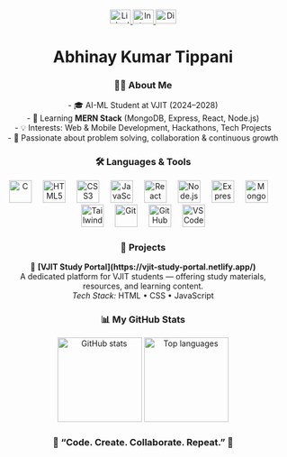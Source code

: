 ###

<div align="center">
  <a href="https://linkedin.com/in/abhinay-kumar-tippani" target="_blank">
    <img src="https://raw.githubusercontent.com/maurodesouza/profile-readme-generator/master/src/assets/icons/social/linkedin/default.svg" width="37" height="25" alt="LinkedIn" />
  </a>
  <a href="https://instagram.com/abhinaytippani" target="_blank">
    <img src="https://raw.githubusercontent.com/maurodesouza/profile-readme-generator/master/src/assets/icons/social/instagram/default.svg" width="37" height="25" alt="Instagram" />
  </a>
  <img src="https://raw.githubusercontent.com/maurodesouza/profile-readme-generator/master/src/assets/icons/social/discord/default.svg" width="37" height="25" alt="Discord" />
</div>

###

<h1 align="center">Abhinay Kumar Tippani </h1>

###

<h3 align="center">👨‍💻 About Me</h3>

<p align="center">
  - 🎓 AI-ML Student at VJIT (2024–2028)<br>
  - 🌱 Learning <b>MERN Stack</b> (MongoDB, Express, React, Node.js)<br>
  - 💡 Interests: Web & Mobile Development, Hackathons, Tech Projects<br>
  - 🚀 Passionate about problem solving, collaboration & continuous growth
</p>

###

<h3 align="center">🛠 Languages & Tools</h3>
<div align="center">
  <img src="https://cdn.jsdelivr.net/gh/devicons/devicon/icons/c/c-original.svg" height="40" alt="C" />
  <img width="12" />
  <img src="https://cdn.jsdelivr.net/gh/devicons/devicon/icons/html5/html5-original.svg" height="40" alt="HTML5" />
  <img width="12" />
  <img src="https://cdn.jsdelivr.net/gh/devicons/devicon/icons/css3/css3-original.svg" height="40" alt="CSS3" />
  <img width="12" />
  <img src="https://cdn.jsdelivr.net/gh/devicons/devicon/icons/javascript/javascript-original.svg" height="40" alt="JavaScript" />
  <img width="12" />
  <img src="https://cdn.jsdelivr.net/gh/devicons/devicon/icons/react/react-original.svg" height="40" alt="React" />
  <img width="12" />
  <img src="https://cdn.jsdelivr.net/gh/devicons/devicon/icons/nodejs/nodejs-original.svg" height="40" alt="Node.js" />
  <img width="12" />
  <img src="https://cdn.jsdelivr.net/gh/devicons/devicon/icons/express/express-original.svg" height="40" alt="Express" />
  <img width="12" />
  <img src="https://cdn.jsdelivr.net/gh/devicons/devicon/icons/mongodb/mongodb-original.svg" height="40" alt="MongoDB" />
  <img width="12" />
  <img src="https://skillicons.dev/icons?i=tailwind" height="40" alt="Tailwind CSS" />
  <img width="12" />
  <img src="https://skillicons.dev/icons?i=git" height="40" alt="Git" />
  <img width="12" />
  <img src="https://skillicons.dev/icons?i=github" height="40" alt="GitHub" />
  <img width="12" />
  <img src="https://cdn.jsdelivr.net/gh/devicons/devicon/icons/vscode/vscode-original.svg" height="40" alt="VS Code" />
</div>

###

<h3 align="center">🚀 Projects</h3>
<div align="center">
  🔹 <b>[VJIT Study Portal](https://vjit-study-portal.netlify.app/)</b><br>
  A dedicated platform for VJIT students — offering study materials, resources, and learning content.<br>
  <i>Tech Stack:</i> HTML • CSS • JavaScript
</div>

###

<h3 align="center">📊 My GitHub Stats</h3>
<div align="center">
  <img src="https://github-readme-stats.vercel.app/api?username=abhinay-kumar-tippani&show_icons=true&theme=tokyonight" height="150" alt="GitHub stats" />
  <img src="https://github-readme-stats.vercel.app/api/top-langs?username=abhinay-kumar-tippani&layout=compact&theme=tokyonight" height="150" alt="Top languages" />
</div>

###

<h3 align="center">🌟 “Code. Create. Collaborate. Repeat.” 🌟</h3>
